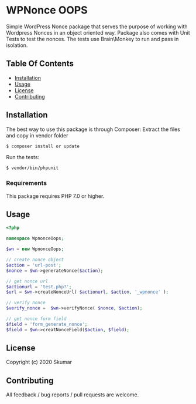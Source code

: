 # WPNonce OOPS 

Simple WordPress Nonce package that serves the purpose of working with Wordpress Nonces in an object oriented way. Package also comes with Unit Tests to test the nonces. The tests use Brain\Monkey to run and pass in isolation.

## Table Of Contents

* [Installation](#installation)
* [Usage](#usage)
* [License](#license)
* [Contributing](#contributing)

## Installation

The best way to use this package is through Composer:
Extract the files and copy in vendor folder

```BASH
$ composer install or update
```

Run the tests:

```sh
$ vendor/bin/phpunit
```

### Requirements

This package requires PHP 7.0 or higher.

## Usage

```php
<?php

namespace WpnonceOops;

$wn = new WpnonceOops;

// create nonce object
$action = 'url-post';
$nonce = $wn->generateNonce($action);

// get nonce url
$actionurl = 'test.php?';
$url = $wn->createNonceUrl( $actionurl, $action, '_wpnonce' );

// verify nonce
$verify_nonce =  $wn->verifyNonce( $nonce, $action);

// get nonce form field
$field = 'form_generate_nonce';
$field = $wn->creatNonceField($action, $field);

```

## License

Copyright (c) 2020 Skumar


## Contributing

All feedback / bug reports / pull requests are welcome.



